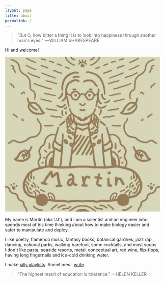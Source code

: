 ```yaml
---
layout: page
title: about
permalink: /
---
```


> "But O, how bitter a thing it is to look into happiness through another man's eyes!" —WILLIAM SHAKESPEARE

Hi and welcome!

<img class="col one left" src="/img/prof_pic4.jpg">

My name is Martin (aka 'JJ'), and I am a scientist and an engineer who spends most of his time thinking about how to make biology easier and safer to manipulate and deploy.

I like poetry, flamenco music, fantasy books, botanical gardnes, jazz rap, dancing, national parks, walking barefoot, some cocktails, and most soups. I don't like pasta, seaside resorts, metal, conceptual art, red wine, flip-flops, having long fingernails and ice-cold drinking water.

I make [silly playlists](https://open.spotify.com/user/holubm?si=6ab799de4c914c77). Sometimes I [write](/blog/).

> "The highest result of education is tolerance." —HELEN KELLER

<!--
<div class="img_row">
	<img class="col half" src="{{ site.baseurl }}/img/belove.jpg">
	<img class="col half" src="{{ site.baseurl }}/img/keepgoing.jpg">
</div> 
-->